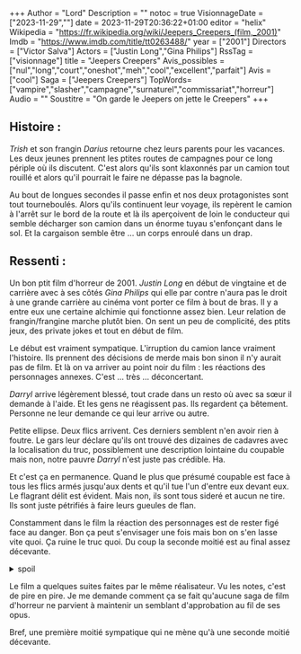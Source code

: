 +++
Author = "Lord"
Description = ""
notoc = true
VisionnageDate = ["2023-11-29",""]
date = 2023-11-29T20:36:22+01:00
editor = "helix"
Wikipedia = "https://fr.wikipedia.org/wiki/Jeepers_Creepers_(film,_2001)"
Imdb = "https://www.imdb.com/title/tt0263488/"
year = ["2001"]
Directors = ["Victor Salva"]
Actors = ["Justin Long","Gina Philips"]
RssTag = ["visionnage"]
title = "Jeepers Creepers"
Avis_possibles = ["nul","long","court","oneshot","meh","cool","excellent","parfait"]
Avis = ["cool"] 
Saga = ["Jeepers Creepers"]
TopWords=["vampire","slasher","campagne","surnaturel","commissariat","horreur"]
Audio = ""
Soustitre = "On garde le Jeepers on jette le Creepers"
+++
## Histoire : 
*Trish* et son frangin *Darius* retourne chez leurs parents pour les vacances.
Les deux jeunes prennent les ptites routes de campagnes pour ce long périple où ils discutent.
C'est alors qu'ils sont klaxonnés par un camion tout rouillé et alors qu'il pourrait le faire ne dépasse pas la bagnole.

Au bout de longues secondes il passe enfin et nos deux protagonistes sont tout tourneboulés.
Alors qu'ils continuent leur voyage, ils repèrent le camion à l'arrêt sur le bord de la route et là ils aperçoivent de loin le conducteur qui semble décharger son camion dans un énorme tuyau s'enfonçant dans le sol.
Et la cargaison semble être … un corps enroulé dans un drap.

## Ressenti :
Un bon ptit film d'horreur de 2001.
*Justin Long* en début de vingtaine et de carrière avec à ses côtés *Gina Philips* qui elle par contre n'aura pas le droit à une grande carrière au cinéma vont porter ce film à bout de bras.
Il y a entre eux une certaine alchimie qui fonctionne assez bien.
Leur relation de frangin/frangine marche plutôt bien.
On sent un peu de complicité, des ptits jeux, des private jokes et tout en début de film.

Le début est vraiment sympatique.
L'irruption du camion lance vraiment l'histoire.
Ils prennent des décisions de merde mais bon sinon il n'y aurait pas de film.
Et là on va arriver au point noir du film : les réactions des personnages annexes.
C'est … très … déconcertant.

*Darryl* arrive légèrement blessé, tout crade dans un resto où avec sa sœur il demande à l'aide.
Et les gens ne réagissent pas.
Ils regardent ça bêtement.
Personne ne leur demande ce qui leur arrive ou autre.

Petite ellipse.
Deux flics arrivent.
Ces derniers semblent n'en avoir rien à foutre.
Le gars leur déclare qu'ils ont trouvé des dizaines de cadavres avec la localisation du truc, possiblement une description lointaine du coupable mais non, notre pauvre *Darryl* n'est juste pas crédible.
Ha.

Et c'est ça en permanence.
Quand le plus que présumé coupable est face à tous les flics armés jusqu'aux dents et qu'il tue l'un d'entre eux devant eux.
Le flagrant délit est évident.
Mais non, ils sont tous sideré et aucun ne tire.
Ils sont juste pétrifiés à faire leurs gueules de flan.

Constamment dans le film la réaction des personnages est de rester figé face au danger.
Bon ça peut s'envisager une fois mais bon on s'en lasse vite quoi.
Ça ruine le truc quoi.
Du coup la seconde moitié est au final assez décevante.


<details><summary>spoil</summary>

Bon, donc le connard dans le camion est en fait une sorte de vampire mais pas vraiment.
C'est un type qui se réveille tous les 23 ans pour bouffer (toute ressemblance avec **It** est purement fortuite).
Il se nourrit d'organe et de peur en flairant ses victimes 🤷.

Il a un design assez sympa avec une ptite allure de predator mixé à une goule.

</details>

Le film a quelques suites faites par le même réalisateur.
Vu les notes, c'est de pire en pire.
Je me demande comment ça se fait qu'aucune saga de film d'horreur ne parvient à maintenir un semblant d'approbation au fil de ses opus.

Bref, une première moitié sympatique qui ne mène qu'à une seconde moitié décevante.
